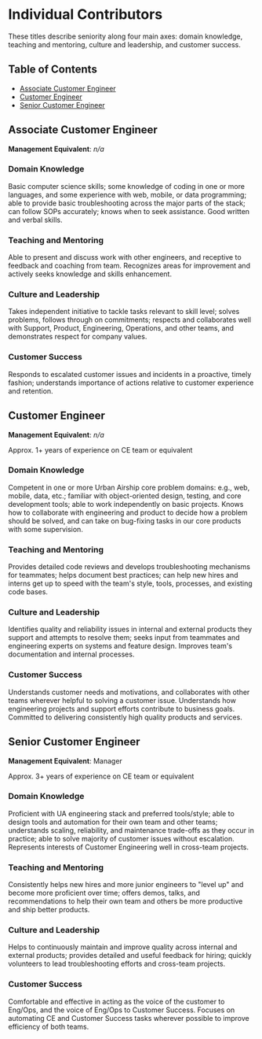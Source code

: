 # Individual Contributors

These titles describe seniority along four main axes: domain knowledge, teaching and mentoring, culture and leadership, and customer success.

## Table of Contents 
  * [Associate Customer Engineer](#associate-customer-engineer)
  * [Customer Engineer](#customer-engineer)
  * [Senior Customer Engineer](#senior-customer-engineer)

## Associate Customer Engineer

**Management Equivalent**: _n/a_

### Domain Knowledge

Basic computer science skills; some knowledge of coding in one or more languages, and some experience with web, mobile, or data programming; able to provide basic troubleshooting across the major parts of the stack; can follow SOPs accurately; knows when to seek assistance. Good written and verbal skills.

### Teaching and Mentoring

Able to present and discuss work with other engineers, and receptive to feedback and coaching from team. Recognizes areas for improvement and actively seeks knowledge and skills enhancement.

### Culture and Leadership

Takes independent initiative to tackle tasks relevant to skill level; solves problems, follows through on commitments; respects and collaborates well with Support, Product, Engineering, Operations, and other teams, and demonstrates respect for company values.

### Customer Success

Responds to escalated customer issues and incidents in a proactive, timely fashion; understands importance of actions relative to customer experience and retention.

## Customer Engineer

**Management Equivalent**: _n/a_

Approx. 1+ years of experience on CE team or equivalent

### Domain Knowledge

Competent in one or more Urban Airship core problem domains: e.g., web, mobile, data, etc.; familiar with object-oriented design, testing, and core development tools; able to work independently on basic projects. Knows how to collaborate with engineering and product to decide how a problem should be solved, and can take on bug-fixing tasks in our core products with some supervision.

### Teaching and Mentoring

Provides detailed code reviews and develops troubleshooting mechanisms for teammates; helps document best practices; can help new hires and interns get up to speed with the team's style, tools, processes, and existing code bases.

### Culture and Leadership

Identifies quality and reliability issues in internal and external products they support and attempts to resolve them; seeks input from teammates and engineering experts on systems and feature design. Improves team's documentation and internal processes.

### Customer Success

Understands customer needs and motivations, and collaborates with other teams wherever helpful to solving a customer issue. Understands how engineering projects and support efforts contribute to business goals. Committed to delivering consistently high quality products and services.

## Senior Customer Engineer

**Management Equivalent**: Manager

Approx. 3+ years of experience on CE team or equivalent

### Domain Knowledge

Proficient with UA engineering stack and preferred tools/style; able to design tools and automation for their own team and other teams; understands scaling, reliability, and maintenance trade-offs as they occur in practice; able to solve majority of customer issues without escalation. Represents interests of Customer Engineering well in cross-team projects.

### Teaching and Mentoring

Consistently helps new hires and more junior engineers to "level up" and become more proficient over time; offers demos, talks, and recommendations to help their own team and others be more productive and ship better products.

### Culture and Leadership

Helps to continuously maintain and improve quality across internal and external products; provides detailed and useful feedback for hiring; quickly volunteers to lead troubleshooting efforts and cross-team projects.

### Customer Success

Comfortable and effective in acting as the voice of the customer to Eng/Ops, and the voice of Eng/Ops to Customer Success. Focuses on automating CE and Customer Success tasks wherever possible to improve efficiency of both teams.